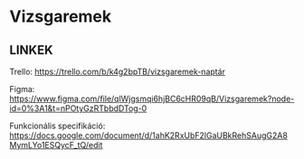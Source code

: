 # Vizsgaremek

## LINKEK

Trello: https://trello.com/b/k4g2bpTB/vizsgaremek-naptár

Figma: https://www.figma.com/file/qlWjgsmqi6hjBC6cHR09qB/Vizsgaremek?node-id=0%3A1&t=nPOtyGzRTbbdDTog-0

Funkcionális specifikáció: https://docs.google.com/document/d/1ahK2RxUbF2lGaUBkRehSAugG2A8MymLYo1ESQycF_tQ/edit
